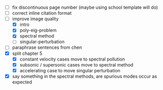 - [ ] fix discontinuous page number (maybe using school template will do)
- [ ] correct inline citation format
- [ ] improve image quality
    - [x] intro 
    - [x] poly-eig-problem
    - [x] spectral method
    - [ ] singular-perturbation
- [ ] paraphrase sentences from chen
- [x] split chapter 5
    - [x] constant velocity cases move to spectral pollution
    - [x] subsonic / supersonic cases move to spectral method
    - [x] accelerating case to move singular perturbation
- [x] say something in the spectral methods, are spurious modes occur as expected
